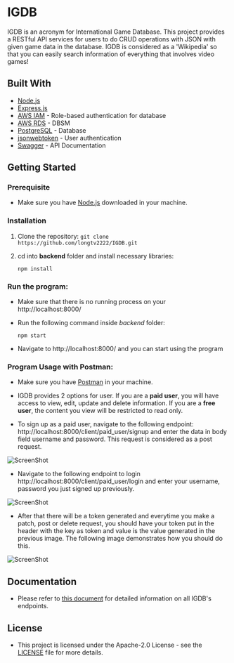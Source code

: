 # IGDB

IGDB is an acronym for International Game Database. This project provides a RESTful API services for users to do CRUD operations with JSON with given game data in the database. IGDB is considered as a 'Wikipedia' so that you can easily search information of everything that involves video games! 

## Built With
- [Node.js](https://nodejs.org/en/)
- [Express.js](https://expressjs.com/)
- [AWS IAM](https://aws.amazon.com/iam/) - Role-based authentication for database
- [AWS RDS](https://aws.amazon.com/rds/) -  DBSM
- [PostgreSQL](https://www.postgresql.org/) - Database
- [jsonwebtoken](https://www.npmjs.com/package/jsonwebtoken) - User authentication
- [Swagger](https://swagger.io/) -  API Documentation 

## Getting Started

### Prerequisite
- Make sure you have [Node.js](https://nodejs.org/) downloaded in your machine.

### Installation
1. Clone the repository:
    ```git clone https://github.com/longtv2222/IGDB.git```
2. cd into __backend__ folder and install necessary libraries:

    ```npm install```

### Run the program:
* Make sure that there is no running process on your http://localhost:8000/
* Run the following command inside _backend_ folder:
  
   ``` npm start ```
   
* Navigate to http://localhost:8000/ and you can start using the program

### Program Usage with Postman:
* Make sure you have [Postman](https://www.postman.com/downloads/) in your machine.
* IGDB provides 2 options for user. If you are a __paid user__, you will have access to view, edit, update and delete information. If you are a __free user__, the content you view will be restricted to read only.

* To sign up as a paid user, navigate to the following endpoint: http://localhost:8000/client/paid_user/signup and enter the data in body field username and password. This request is considered as a post request.

![ScreenShot](/User_Usage/1.png)

* Navigate to the following endpoint to login http://localhost:8000/client/paid_user/login and enter your username, password you just signed up previously. 

![ScreenShot](/User_Usage/2.png)

* After that there will be a token generated and everytime you make a patch, post or delete request, you should have your token put in the header with the key as token and value is the value generated in the previous image. The following image demonstrates how you should do this.

![ScreenShot](/User_Usage/3.png)

## Documentation
* Please refer to [this document](https://github.com/longtv2222/IGDB/blob/master/User_Usage/Documentation.pdf) for detailed information on all IGDB's endpoints.

## License
* This project is licensed under the Apache-2.0 License - see the [LICENSE](https://github.com/longtv2222/IGDB/blob/master/LICENSE) file for more details.

